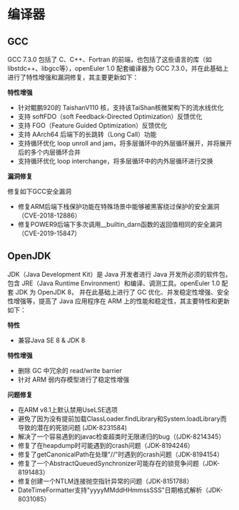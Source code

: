 # 编译器<a name="ZH-CN_TOPIC_0186853090"></a>

## GCC<a name="section814135792710"></a>

GCC 7.3.0 包括了 C、C++、Fortran 的前端，也包括了这些语言的库（如libstdc++、libgcc等），openEuler 1.0 配套编译器为 GCC 7.3.0，并在此基础上进行了特性增强和漏洞修复，其主要更新如下：

**特性增强**

-   针对鲲鹏920的 TaishanV110 核，支持该TaiShan核微架构下的流水线优化
-   支持 softFDO（soft Feedback-Directed Optimization）反馈优化
-   支持 FGO（Feature Guided Optimization）反馈优化
-   支持 AArch64 后端下的长跳转（Long Call）功能
-   支持循环优化 loop unroll and jam，将多层循环中的外层循环展开，并将展开后的多个内层循环合并
-   支持循环优化 loop interchange，将多层循环中的内外层循环进行交换

**漏洞修复**

修复如下GCC安全漏洞

-   修复ARM后端下栈保护功能在特殊场景中能够被黑客绕过保护的安全漏洞（CVE-2018-12886）
-   修复POWER9后端下多次调用\_\_builtin\_darn函数的返回值相同的安全漏洞（CVE-2019-15847）

## OpenJDK<a name="section2068511112811"></a>

JDK（Java Development Kit）是 Java 开发者进行 Java 开发所必须的软件包，包含 JRE（Java Runtime Environment）和编译、调测工具。openEuler 1.0 配套 JDK 为 OpenJDK 8， 并在此基础上进行了 GC 优化、并发稳定性增强、安全性增强等，提高了 Java 应用程序在 ARM 上的性能和稳定性，其主要特性和更新如下：

**特性**

-   兼容Java SE 8 & JDK 8

**特性增强**

-   删除 GC 中冗余的 read/write barrier
-   针对 ARM 弱内存模型进行了稳定性增强

**问题修复**

-   在ARM v8.1上默认禁用UseLSE选项
-   避免了因为没有提前加载ClassLoader.findLibrary和System.loadLibrary而导致的潜在的死锁问题 \(JDK-8231584\)
-   解决了一个容易遇到的javac检查超类时无限递归的bug（\(JDK-8214345）
-   修复了在heapdump时可能遇到的crash问题（JDK-8194246）
-   修复了getCanonicalPath在处理"//"时遇到的crash问题（JDK-8194154）
-   修复了一个AbstractQueuedSynchronizer可能存在的锁竞争问题（JDK-8191483）
-   修复创建一个NTLM连接抛空指针异常的问题（JDK-8151788）
-   DateTimeFormatter支持"yyyyMMddHHmmssSSS"日期格式解析（JDK-8031085）

